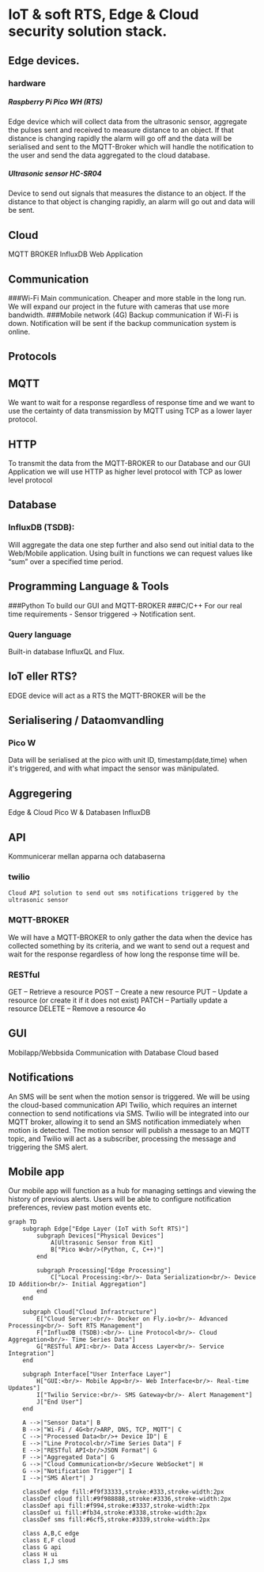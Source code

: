 # IoT & soft RTS, Edge & Cloud security solution stack.
## Edge devices.
### hardware 
#####  Raspberry Pi Pico WH (RTS)
Edge device which will collect data from the ultrasonic sensor, aggregate the pulses sent and received to measure distance to an object. If that distance is changing rapidly the alarm will go off and the data will be serialised and sent to the MQTT-Broker which will handle the notification to the user and send the data aggregated to the cloud database.
#####  Ultrasonic sensor HC-SR04 
Device to send out signals that measures the distance to an object. If the distance to that object is changing rapidly, an alarm will go out and data will be sent. 
## Cloud
MQTT BROKER
InfluxDB 
Web Application
## Communication
###Wi-Fi
Main communication. Cheaper and more stable in the long run. We will expand our project in the future with cameras that use more bandwidth.
###Mobile network (4G)
Backup communication if Wi-Fi is down. Notification will be sent if the backup communication system is online. 

## Protocols

## MQTT
We want to wait for a response regardless of response time and we want to use the certainty of data transmission by MQTT using TCP as a lower layer protocol.
## HTTP
To transmit the data from the MQTT-BROKER to our Database and our GUI Application we will use HTTP as higher level protocol with TCP as lower level protocol

## Database
### InfluxDB (TSDB):
Will aggregate the data one step further and also send out initial data to the Web/Mobile application. Using built in functions we can request values like “sum” over a specified time period. 
## Programming Language & Tools
###Python
To build our GUI and MQTT-BROKER
###C/C++
For our real time requirements - Sensor triggered -> Notification sent.
### Query language 
Built-in database InfluxQL and Flux.
###

## IoT eller RTS?
EDGE device will act as a RTS the MQTT-BROKER will be the 

## Serialisering / Dataomvandling
### Pico W
Data will be serialised at the pico with unit ID, timestamp(date,time) when it's triggered, and with what impact the sensor was mänipulated.  
## Aggregering

Edge & Cloud
Pico W &  Databasen InfluxDB

## API
Kommunicerar mellan apparna och databaserna
### twilio
	Cloud API solution to send out sms notifications triggered by the ultrasonic sensor
### MQTT-BROKER
We will have a MQTT-BROKER to only gather the data when the device has collected something by its criteria, and we want to send out a request and wait for the response regardless of how long the response time will be.
	
### RESTful
GET – Retrieve a resource
POST – Create a new resource
PUT – Update a resource (or create it if it does not exist)
PATCH – Partially update a resource
DELETE – Remove a resource
4o


## GUI 
Mobilapp/Webbsida
Communication with Database
Cloud based

## Notifications
An SMS will be sent when the motion sensor is triggered. We will be using the cloud-based communication API Twilio, which requires an internet connection to send notifications via SMS. Twilio will be integrated into our MQTT broker, allowing it to send an SMS notification immediately when motion is detected. The motion sensor will publish a message to an MQTT topic, and Twilio will act as a subscriber, processing the message and triggering the SMS alert.
## Mobile app
Our mobile app will function as a hub for managing settings and viewing the history of previous alerts. Users will be able to configure notification preferences, review past motion events etc.




```mermaid
graph TD
    subgraph Edge["Edge Layer (IoT with Soft RTS)"]
        subgraph Devices["Physical Devices"]
            A[Ultrasonic Sensor from Kit]
            B["Pico W<br/>(Python, C, C++)"]
        end
        
        subgraph Processing["Edge Processing"]
            C["Local Processing:<br/>- Data Serialization<br/>- Device ID Addition<br/>- Initial Aggregation"]
        end
    end

    subgraph Cloud["Cloud Infrastructure"]
        E["Cloud Server:<br/>- Docker on Fly.io<br/>- Advanced Processing<br/>- Soft RTS Management"]
        F["InfluxDB (TSDB):<br/>- Line Protocol<br/>- Cloud Aggregation<br/>- Time Series Data"]
        G["RESTful API:<br/>- Data Access Layer<br/>- Service Integration"]
    end

    subgraph Interface["User Interface Layer"]
        H["GUI:<br/>- Mobile App<br/>- Web Interface<br/>- Real-time Updates"]
        I["Twilio Service:<br/>- SMS Gateway<br/>- Alert Management"]
        J["End User"]
    end

    A -->|"Sensor Data"| B
    B -->|"Wi-Fi / 4G<br/>ARP, DNS, TCP, MQTT"| C
    C -->|"Processed Data<br/>+ Device ID"| E
    E -->|"Line Protocol<br/>Time Series Data"| F
    E -->|"RESTful API<br/>JSON Format"| G
    F -->|"Aggregated Data"| G
    G -->|"Cloud Communication<br/>Secure WebSocket"| H
    G -->|"Notification Trigger"| I
    I -->|"SMS Alert"| J

    classDef edge fill:#f9f33333,stroke:#333,stroke-width:2px
    classDef cloud fill:#9f988888,stroke:#3336,stroke-width:2px
    classDef api fill:#f994,stroke:#3337,stroke-width:2px
    classDef ui fill:#fb34,stroke:#3338,stroke-width:2px
    classDef sms fill:#6cf5,stroke:#3339,stroke-width:2px

    class A,B,C edge
    class E,F cloud
    class G api
    class H ui
    class I,J sms
